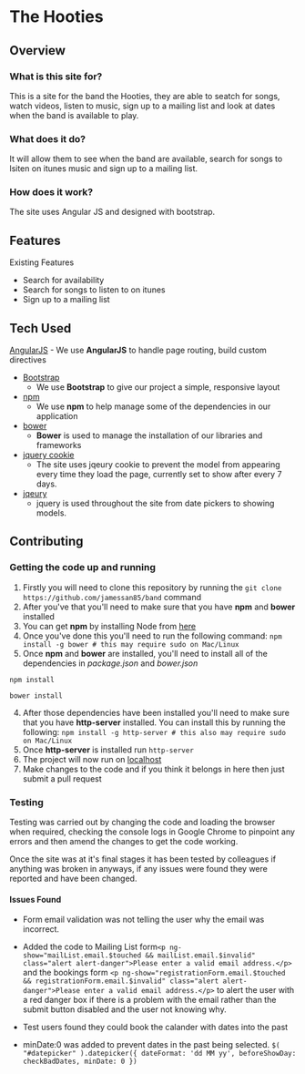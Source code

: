 # The Hooties

## Overview

### What is this site for?

This is a site for the band the Hooties, they are able to seatch for songs, watch videos, listen to music, sign up to a mailing list and look at dates when the band is available to play. 

### What does it do?

It will allow them to see when the band are available, search for songs to lsiten on itunes music and sign up to a mailing list. 

### How does it work?

The site uses Angular JS and designed with bootstrap. 

## Features

Existing Features

 - Search for availability
 - Search for songs to listen to on itunes
 - Sign up to a mailing list

 
## Tech Used

[AngularJS](https://angularjs.org/)
    - We use **AngularJS** to handle page routing, build custom directives
- [Bootstrap](http://getbootstrap.com/)
    - We use **Bootstrap** to give our project a simple, responsive layout
- [npm](https://www.npmjs.com/)
    - We use **npm** to help manage some of the dependencies in our application
- [bower](https://bower.io/)
    - **Bower** is used to manage the installation of our libraries and frameworks
- [jquery cookie](https://github.com/carhartl/jquery-cookie)
    - The site uses jqeury cookie to prevent the model from appearing every time they load the page, currently set to show after every 7 days. 
- [jqeury](http://jquery.com/)    
    - jquery is used throughout the site from date pickers to showing models.
    
## Contributing

 
### Getting the code up and running
1. Firstly you will need to clone this repository by running the ```git clone https://github.com/jamessan85/band``` command
2. After you've that you'll need to make sure that you have **npm** and **bower** installed
  1. You can get **npm** by installing Node from [here](https://nodejs.org/en/)
  2. Once you've done this you'll need to run the following command:
     `npm install -g bower # this may require sudo on Mac/Linux`
3. Once **npm** and **bower** are installed, you'll need to install all of the dependencies in *package.json* and *bower.json*
  ```
  npm install
 
  bower install
  ```
4. After those dependencies have been installed you'll need to make sure that you have **http-server** installed. You can install this by running the following: ```npm install -g http-server # this also may require sudo on Mac/Linux```
5. Once **http-server** is installed run ```http-server```
6. The project will now run on [localhost](http://127.0.0.1:8080)
7. Make changes to the code and if you think it belongs in here then just submit a pull request

### Testing
Testing was carried out by changing the code and loading the browser when required, checking the console logs in Google Chrome to pinpoint any errors and then amend the changes to get the code working. 

Once the site was at it's final stages it has been tested by colleagues if anything was broken in anyways, if any issues were found they were reported and have been changed. 

#### Issues Found

- Form email validation was not telling the user why the email was incorrect. 
- Added the code to Mailing List form```<p ng-show="mailList.email.$touched && mailList.email.$invalid" class="alert alert-danger">Please enter a valid email address.</p>``` and the bookings form ```<p ng-show="registrationForm.email.$touched && registrationForm.email.$invalid" class="alert alert-danger">Please enter a valid email address.</p>``` to alert the user with a red danger box if there is a problem with the email rather than the submit button disabled and the user not knowing why.

- Test users found they could book the calander with dates into the past
- minDate:0 was added to prevent dates in the past being selected.
          ```$( "#datepicker" ).datepicker({
          dateFormat: 'dd MM yy',
          beforeShowDay: checkBadDates,
          minDate: 0
          })```

